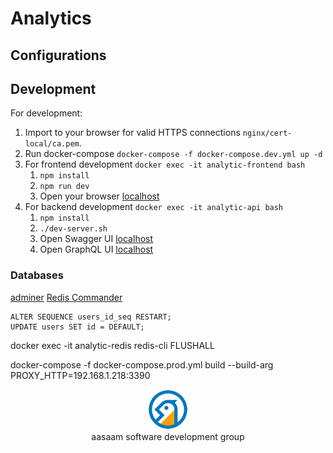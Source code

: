 # Analytics

## Configurations

## Development

For development:

1. Import to your browser for valid HTTPS connections `nginx/cert-local/ca.pem`.
2. Run docker-compose `docker-compose -f docker-compose.dev.yml up -d`
3. For frontend development `docker exec -it analytic-frontend bash`
   1. `npm install`
   2. `npm run dev`
   3. Open your browser [localhost](https://localhost/)
4. For backend development `docker exec -it analytic-api bash`
   1. `npm install`
   2. `./dev-server.sh`
   3. Open Swagger UI [localhost](https://localhost/api/open-api/docs)
   4. Open GraphQL UI [localhost](https://localhost/api/graphql/docs)

### Databases

[adminer](http://127.0.0.1:8080/?pgsql=analytic-postgres&username=pg-user&db=pg-db)
[Redis Commander](http://127.0.0.1:8082/)

```
ALTER SEQUENCE users_id_seq RESTART;
UPDATE users SET id = DEFAULT;
```

docker exec -it analytic-redis redis-cli FLUSHALL

docker-compose -f docker-compose.prod.yml build --build-arg PROXY_HTTP=192.168.1.218:3390

<div>
  <p align="center">
    <img alt="aasaam software development group" width="64" src="https://raw.githubusercontent.com/aasaam/information/master/logo/aasaam.svg">
    <br />
    aasaam software development group
  </p>
</div>
